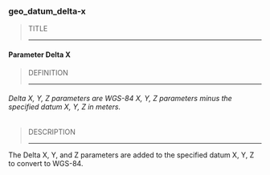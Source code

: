 ### geo_datum_delta-x



> TITLE
> 
> ------

#### Parameter Delta X



> DEFINITION
> 
> ------

###### Delta X, Y, Z parameters are WGS-84 X, Y, Z parameters minus the specified datum X, Y, Z in meters.



> DESCRIPTION
> 
> ------

The Delta X, Y, and Z parameters are added to the specified datum X, Y, Z to convert to WGS-84.